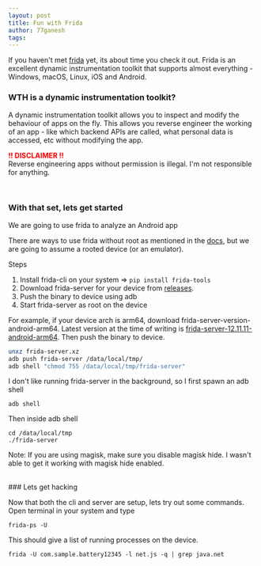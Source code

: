 ```yaml
---
layout: post
title: Fun with Frida
author: 77ganesh
tags:
---
```


If you haven't met [frida](https://frida.re) yet, its about time you check it out. Frida is an excellent dynamic instrumentation toolkit that supports almost everything - Windows, macOS, Linux, iOS and Android.

### WTH is a dynamic instrumentation toolkit?
A dynamic instrumentation toolkit allows you to inspect and modify the behaviour of apps on the fly. This allows you reverse engineer the working of an app - like which backend APIs are called, what personal data is accessed, etc without modifying the app.

<strong style="color:red">!! DISCLAIMER !!</strong> <br>
Reverse engineering apps without permission is illegal. I'm not responsible for anything.

<br>

### With that set, lets get started
We are going to use frida to analyze an Android app

There are ways to use frida without root as mentioned in the [docs](https://frida.re/docs/android/), but we are going to assume a rooted device (or an emulator).

Steps

1. Install frida-cli on your system => `pip install frida-tools`
1. Download frida-server for your device from [releases](https://github.com/frida/frida/releases).
2. Push the binary to device using adb
3. Start frida-server as root on the device

For example, if your device arch is arm64, download frida-server-version-android-arm64.
Latest version at the time of writing is [frida-server-12.11.11-android-arm64](https://github.com/frida/frida/releases/download/12.11.11/frida-server-12.11.11-android-arm64.xz).
Then push the binary to device.

```bash
unxz frida-server.xz
adb push frida-server /data/local/tmp/
adb shell "chmod 755 /data/local/tmp/frida-server"
```

I don't like running frida-server in the background, so I first spawn an adb shell
```
adb shell
```

Then inside adb shell
```
cd /data/local/tmp
./frida-server
```

Note: If you are using magisk, make sure you disable magisk hide. I wasn't able to get it working with magisk hide enabled.

<br>
### Lets get hacking

Now that both the cli and server are setup, lets try out some commands. Open terminal in your system and type

```
frida-ps -U
```

This should give a list of running processes on the device. 

```frida -U com.sample.battery12345 -l net.js -q | grep java.net```
